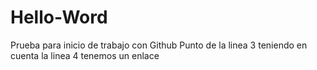 # Hello-Word 
Prueba para inicio de trabajo con Github
Punto de la linea 3
teniendo en cuenta la linea 4
tenemos un enlace
